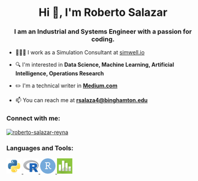 <h1 align="center">Hi 👋, I'm Roberto Salazar</h1>
<h3 align="center">I am an Industrial and Systems Engineer with a passion for coding.</h3>

- 👨🏻‍💻 I work as a Simulation Consultant at [simwell.io]([https://able.co](https://www.simwell.io/en/))

- 🔍 I'm interested in **Data Science, Machine Learning, Artificial Intelligence, Operations Research**

- ✏️ I'm a technical writer in **[Medium.com](https://robertosalazarr.medium.com/)**

- 📫 You can reach me at **rsalaza4@binghamton.edu**

<h3 align="left">Connect with me:</h3>
<p align="left">
<a href="https://www.linkedin.com/in/roberto-salazar-reyna/" target="blank"><img align="center" src="https://raw.githubusercontent.com/rahuldkjain/github-profile-readme-generator/master/src/images/icons/Social/linked-in-alt.svg" alt="roberto-salazar-reyna" height="30" width="40" /></a>
</p>

<h3 align="left">Languages and Tools:</h3>
<p align="left"> 
  <a href="https://www.python.org/" target="_blank" rel="noreferrer"> <img src="https://raw.githubusercontent.com/devicons/devicon/master/icons/python/python-original.svg" alt="python" width="40" height="40"/> </a> 
  <a href="https://www.r-project.org/" target="_blank" rel="noreferrer"> <img src="https://raw.githubusercontent.com/devicons/devicon/master/icons/r/r-original.svg" alt="R" width="40" height="40"/> </a> 
  <a href="https://posit.co/" target="_blank" rel="noreferrer"> <img src="https://github.com/devicons/devicon/blob/master/icons/rstudio/rstudio-original.svg" alt="R Studio" width="40" height="40"/> </a> 
   <a href="https://www.minitab.com/en-us/" target="_blank" rel="noreferrer"> <img src="https://github.com/devicons/devicon/blob/master/icons/minitab/minitab-original.svg" alt="Minitab" width="40" height="40"/> </a> 
</p>
